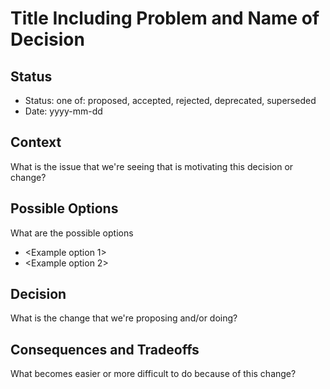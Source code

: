 # Title Including Problem and Name of Decision 

## Status

- Status: one of: proposed, accepted, rejected, deprecated, superseded
- Date: yyyy-mm-dd

## Context

What is the issue that we're seeing that is motivating this decision or change?

## Possible Options

What are the possible options

* <Example option 1>
* <Example option 2>

## Decision

What is the change that we're proposing and/or doing?

## Consequences and Tradeoffs

What becomes easier or more difficult to do because of this change?